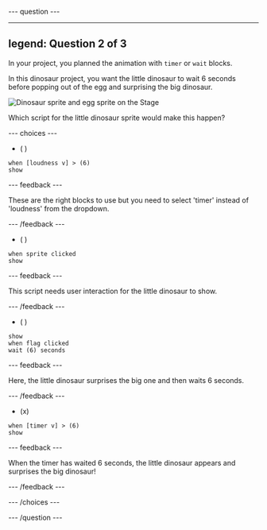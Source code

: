 --- question ---

---
legend: Question 2 of 3
---

In your project, you planned the animation with `timer` or `wait` blocks. 

In this dinosaur project, you want the little dinosaur to wait 6 seconds before popping out of the egg and surprising the big dinosaur. 

![Dinosaur sprite and egg sprite on the Stage](images/quiz-q2.png)

Which script for the little dinosaur sprite would make this happen?

--- choices ---

- ( ) 
```blocks3
when [loudness v] > (6)
show
```

  --- feedback ---

 These are the right blocks to use but you need to select 'timer' instead of 'loudness' from the dropdown.

  --- /feedback ---

- ( ) 
```blocks3
when sprite clicked
show
```

  --- feedback ---

This script needs user interaction for the little dinosaur to show.

  --- /feedback ---

- ( ) 
```blocks3
show
when flag clicked
wait (6) seconds
```

  --- feedback ---

 Here, the little dinosaur surprises the big one and then waits 6 seconds.

  --- /feedback ---

- (x) 
```blocks3
when [timer v] > (6)
show
```

  --- feedback ---

 When the timer has waited 6 seconds, the little dinosaur appears and surprises the big dinosaur!

  --- /feedback ---

--- /choices ---

--- /question ---
